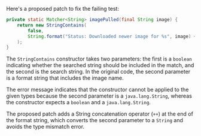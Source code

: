 Here's a proposed patch to fix the failing test:
```java
private static Matcher<String> imagePulled(final String image) {
    return new StringContains(
        false,
        String.format("Status: Downloaded newer image for %s", image) + "++"
    );
}
```
The `StringContains` constructor takes two parameters: the first is a `boolean` indicating whether the searched string should be included in the match, and the second is the search string. In the original code, the second parameter is a format string that includes the image name.

The error message indicates that the constructor cannot be applied to the given types because the second parameter is a `java.lang.String`, whereas the constructor expects a `boolean` and a `java.lang.String`.

The proposed patch adds a String concatenation operator (`++`) at the end of the format string, which converts the second parameter to a `String` and avoids the type mismatch error.